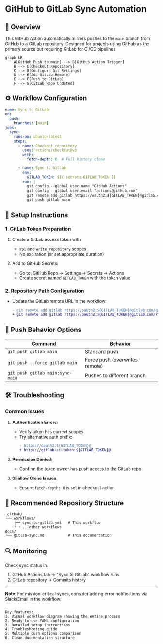 # GitHub to GitLab Sync Automation

## 📌 Overview
This GitHub Action automatically mirrors pushes to the `main` branch from GitHub to a GitLab repository. Designed for projects using GitHub as the primary source but requiring GitLab for CI/CD pipelines.

```mermaid
graph LR
    A[GitHub Push to main] --> B[GitHub Action Trigger]
    B --> C[Checkout Repository]
    C --> D[Configure Git Settings]
    D --> E[Add GitLab Remote]
    E --> F[Push to GitLab]
    F --> G[GitLab Repo Updated]
```

## ⚙️ Workflow Configuration
```yaml
name: Sync to GitLab
on:
  push:
    branches: [main]
jobs:
  sync:
    runs-on: ubuntu-latest
    steps:
      - name: Checkout repository
        uses: actions/checkout@v3
        with:
          fetch-depth: 0  # Full history clone

      - name: Sync to GitLab
        env:
          GITLAB_TOKEN: ${{ secrets.GITLAB_TOKEN }}
        run: |
          git config --global user.name "GitHub Actions"
          git config --global user.email "actions@github.com"
          git remote add gitlab https://oauth2:${GITLAB_TOKEN}@gitlab.com/githubsync2/s3-storage-optimizer.git
          git push gitlab main
```

## 🔑 Setup Instructions

### 1. GitLab Token Preparation
1. Create a GitLab access token with:
   - `api` and `write_repository` scopes
   - No expiration (or set appropriate duration)

2. Add to GitHub Secrets:
   - Go to: GitHub Repo → Settings → Secrets → Actions
   - Create secret named `GITLAB_TOKEN` with the token value

### 2. Repository Path Configuration
- Update the GitLab remote URL in the workflow:
  ```diff
  - git remote add gitlab https://oauth2:${GITLAB_TOKEN}@gitlab.com/githubsync2/s3-storage-optimizer.git
  + git remote add gitlab https://oauth2:${GITLAB_TOKEN}@gitlab.com/YOUR_GROUP/YOUR_PROJECT.git
  ```

## 🔄 Push Behavior Options
| Command | Behavior |
|---------|----------|
| `git push gitlab main` | Standard push |
| `git push --force gitlab main` | Force push (overwrites remote) |
| `git push gitlab main:sync-main` | Pushes to different branch |

## 🛠️ Troubleshooting

### Common Issues
1. **Authentication Errors**:
   - Verify token has correct scopes
   - Try alternative auth prefix:
     ```diff
     - https://oauth2:${GITLAB_TOKEN}@
     + https://gitlab-ci-token:${GITLAB_TOKEN}@
     ```

2. **Permission Denied**:
   - Confirm the token owner has push access to the GitLab repo

3. **Shallow Clone Issues**:
   - Ensure `fetch-depth: 0` is set in checkout action

## 📂 Recommended Repository Structure
```
.github/
└── workflows/
    ├── sync-to-gitlab.yml   # This workflow
    └── ...other workflows
docs/
└── gitlab-sync.md           # This documentation
```

## 🔍 Monitoring
Check sync status in:
1. GitHub Actions tab → "Sync to GitLab" workflow runs
2. GitLab repository → Commits history

---

**Note**: For mission-critical syncs, consider adding error notifications via Slack/Email in the workflow.
```

Key features:
1. Visual workflow diagram showing the entire process
2. Ready-to-use YAML configuration
3. Detailed setup instructions
4. Troubleshooting guide
5. Multiple push options comparison
6. Clean documentation structure
